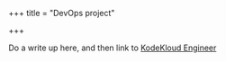 +++
title = "DevOps project"

+++

Do a write up here, and then link to [KodeKloud Engineer](https://kodekloud-engineer.com/#!/user_profile?uid=1689027090663757)